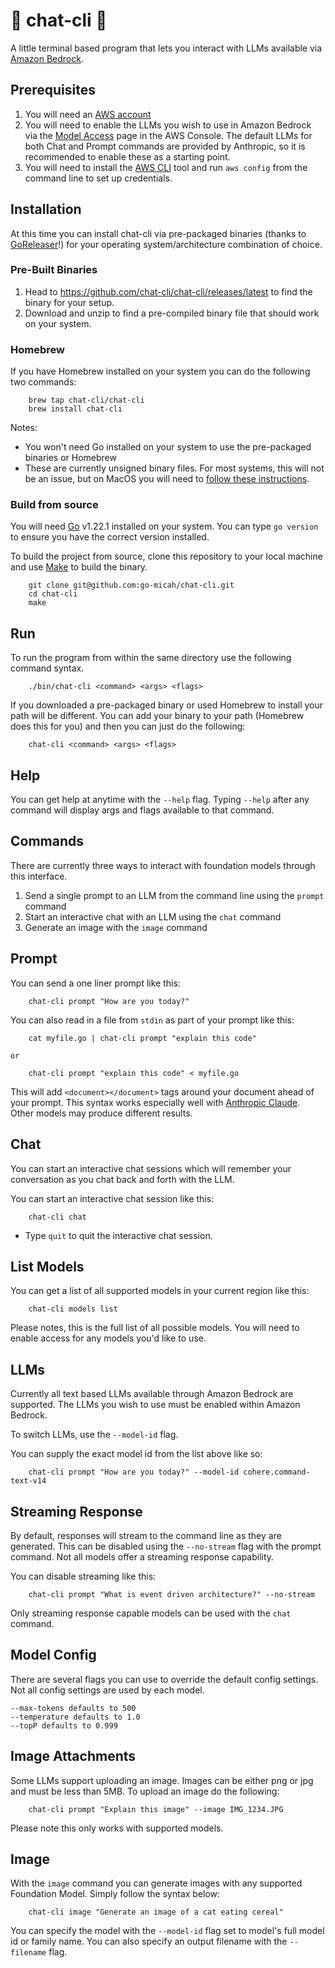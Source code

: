 # 💬 chat-cli 💬

A little terminal based program that lets you interact with LLMs available via [Amazon Bedrock](https://aws.amazon.com/bedrock).

## Prerequisites

1. You will need an [AWS account](https://aws.amazon.com)
2. You will need to enable the LLMs you wish to use in Amazon Bedrock via the [Model Access](https://us-east-1.console.aws.amazon.com/bedrock/home?region=us-east-1#/modelaccess) page in the AWS Console. The default LLMs for both Chat and Prompt commands are provided by Anthropic, so it is recommended to enable these as a starting point.
3. You will need to install the [AWS CLI](https://docs.aws.amazon.com/cli/) tool and run `aws config` from the command line to set up credentials.

## Installation

At this time you can install chat-cli via pre-packaged binaries (thanks to [GoReleaser](https://goreleaser.com/)!) for your operating system/architecture combination of choice.

### Pre-Built Binaries

1. Head to https://github.com/chat-cli/chat-cli/releases/latest to find the binary for your setup.
2. Download and unzip to find a pre-compiled binary file that should work on your system.

### Homebrew

If you have Homebrew installed on your system you can do the following two commands:

```shell
    brew tap chat-cli/chat-cli
    brew install chat-cli
```

Notes:

- You won't need Go installed on your system to use the pre-packaged binaries or Homebrew
- These are currently unsigned binary files. For most systems, this will not be an issue, but on MacOS you will need to [follow these instructions](https://support.apple.com/guide/mac-help/open-a-mac-app-from-an-unidentified-developer-mh40616/mac).

### Build from source

You will need [Go](https://go.dev) v1.22.1 installed on your system. You can type `go version` to ensure you have the correct version installed.

To build the project from source, clone this repository to your local machine and use [Make](https://www.gnu.org/software/make/manual/make.html) to build the binary.

```shell
    git clone git@github.com:go-micah/chat-cli.git
    cd chat-cli
    make
```

## Run

To run the program from within the same directory use the following command syntax. 
 
```shell
    ./bin/chat-cli <command> <args> <flags>
```

If you downloaded a pre-packaged binary or used Homebrew to install your path will be different. You can add your binary to your path (Homebrew does this for you) and then you can just do the following:

```shell
    chat-cli <command> <args> <flags>
```

## Help

You can get help at anytime with the `--help` flag. Typing `--help` after any command will display args and flags available to that command.

## Commands

There are currently three ways to interact with foundation models through this interface.

1. Send a single prompt to an LLM from the command line using the `prompt` command
2. Start an interactive chat with an LLM using the `chat` command
3. Generate an image with the `image` command

## Prompt

You can send a one liner prompt like this:

```shell
    chat-cli prompt "How are you today?"
```

You can also read in a file from `stdin` as part of your prompt like this:

```shell
    cat myfile.go | chat-cli prompt "explain this code"
```

    or

```shell
    chat-cli prompt "explain this code" < myfile.go
```

This will add `<document></document>` tags around your document ahead of your prompt. This syntax works especially well with [Anthropic Claude](https://www.anthropic.com/product). Other models may produce different results.

## Chat

You can start an interactive chat sessions which will remember your conversation as you chat back and forth with the LLM.

You can start an interactive chat session like this:

```shell
    chat-cli chat
```

- Type `quit` to quit the interactive chat session.

## List Models

You can get a list of all supported models in your current region like this:

```shell
    chat-cli models list
```

Please notes, this is the full list of all possible models. You will need to enable access for any models you'd like to use.

## LLMs

Currently all text based LLMs available through Amazon Bedrock are supported. The LLMs you wish to use must be enabled within Amazon Bedrock.

To switch LLMs, use the `--model-id` flag. 

You can supply the exact model id from the list above like so:

```shell
    chat-cli prompt "How are you today?" --model-id cohere.command-text-v14
```

## Streaming Response

By default, responses will stream to the command line as they are generated. This can be disabled using the `--no-stream` flag with the prompt command. Not all models offer a streaming response capability.

You can disable streaming like this:

```shell
    chat-cli prompt "What is event driven architecture?" --no-stream
```

Only streaming response capable models can be used with the `chat` command.

## Model Config

There are several flags you can use to override the default config settings. Not all config settings are used by each model.

    --max-tokens defaults to 500
    --temperature defaults to 1.0
    --topP defaults to 0.999

## Image Attachments

Some LLMs support uploading an image. Images can be either png or jpg and must be less than 5MB. To upload an image do the following:

```shell
    chat-cli prompt "Explain this image" --image IMG_1234.JPG
```

Please note this only works with supported models.

## Image

With the `image` command you can generate images with any supported Foundation Model. Simply follow the syntax below:

```shell
    chat-cli image "Generate an image of a cat eating cereal"
```

You can specify the model with the `--model-id` flag set to model's full model id or family name. You can also specify an output filename with the `--filename` flag.

